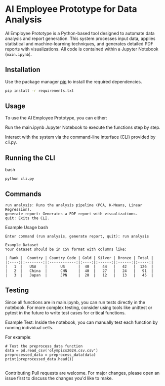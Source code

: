 # AI Employee Prototype for Data Analysis

AI Employee Prototype is a Python-based tool designed to automate data analysis and report generation. This system processes input data, applies statistical and machine-learning techniques, and generates detailed PDF reports with visualizations. All code is contained within a Jupyter Notebook (`main.ipynb`).

## Installation

Use the package manager [pip](https://pip.pypa.io/en/stable/) to install the required dependencies.

```bash
pip install -r requirements.txt
```
## Usage
To use the AI Employee Prototype, you can either:

Run the main.ipynb Jupyter Notebook to execute the functions step by step.

Interact with the system via the command-line interface (CLI) provided by cli.py.

## Running the CLI
bash
```
python cli.py
```
## Commands
```
run analysis: Runs the analysis pipeline (PCA, K-Means, Linear Regression).
generate report: Generates a PDF report with visualizations.
quit: Exits the CLI.
```
Example Usage
bash
```
Enter command (run analysis, generate report, quit): run analysis

Example Dataset
Your dataset should be in CSV format with columns like:

| Rank |  Country | Country Code | Gold | Silver | Bronze | Total |                      
|:----:|:--------:|:------------:|:----:|:------:|:------:|:-----:|
|   1  |   USA    |      US      |  40  |   44   |   42   |  126  |
|   2  |   China  |      CHN     |  40  |   27   |   24   |   91  |
|   3  |   Japan  |      JPN     |  20  |   12   |   13   |   45  |   

```
## Testing
Since all functions are in main.ipynb, you can run tests directly in the notebook. For more complex testing, consider using tools like unittest or pytest in the future to write test cases for critical functions.

Example Test:
Inside the notebook, you can manually test each function by running individual cells. 

For example:
```
# Test the preprocess_data function
data = pd.read_csv('olympics2024.csv.csv')
preprocessed_data = preprocess_data(data)
print(preprocessed_data.head())
```
## 
Contributing Pull requests are welcome. For major changes, please open an issue first to discuss the changes you'd like to make.











